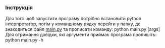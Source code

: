 ### Інструкція

Для того щоб запустити програму потрібно встановити python інтерпретатор, потім у 
командному рядку перейти у папку, де знаходиться файл [main.py](main.py) та прописати команду: 
python main.py [args]
Для отримання довідки, які аргументи приймає програма пропишіть: python main.py -h
